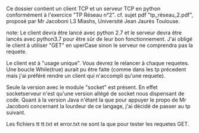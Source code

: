 Ce dossier contient un client TCP et un serveur TCP en python conformément à l'exercice "TP Réseau n°2".
cf. sujet pdf "tp_réseau_2.pdf", 
proposé par Mr Jacoboni L3 Miashs, Université Jean Jaurès Toulouse.


note: Le client devra être lancé avec python 2.7 et le serveur devra être lancés avec python3.7 pour être sûr de leur bon fonctionnement. J'ai obligé le client à utiliser "GET" en uperCase sinon le serveur ne comprendra pas la requete.

Le client est à "usage unique". Vous devrez le relancer à chaque requetes. Une boucle While(true) aurait pu être faite (comme dans les tp précedent mais j'ai préféré rendre un client qui n'accompli qu'une requete). 

Seule la version avec le module "socket" est présent. En effet socketserveur n'est qu'une version allégé de socket nous dispensant de code. Quant à la version Java n'étant la que pour appuyer le propo de Mr Jacoboni concernant la lourdeur de ce langage, j'ai décidé de passer au tp suivant.

Les fichiers tt tt.txt et error.txt ne sont la que pour tester les requetes GET.
